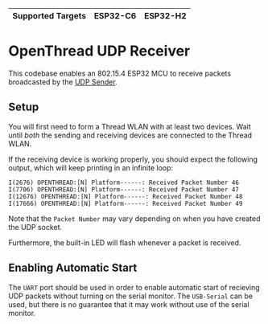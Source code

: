 | Supported Targets | ESP32-C6 | ESP32-H2 |
| ----------------- | -------- | -------- |

# OpenThread UDP Receiver

This codebase enables an 802.15.4 ESP32 MCU to receive packets broadcasted by the [UDP Sender](https://github.com/UCSC-CSE299A/ot-send).

## Setup

You will first need to form a Thread WLAN with at least two devices. Wait until *both* the sending and receiving devices are connected to the Thread WLAN.

If the receiving device is working properly, you should expect the following output, which will keep printing in an infinite loop:
```
I(2676) OPENTHREAD:[N] Platform------: Received Packet Number 46
I(7706) OPENTHREAD:[N] Platform------: Received Packet Number 47
I(12676) OPENTHREAD:[N] Platform------: Received Packet Number 48
I(17666) OPENTHREAD:[N] Platform------: Received Packet Number 49
```

Note that the `Packet Number` may vary depending on when you have created the UDP socket.

Furthermore, the built-in LED will flash whenever a packet is received.

## Enabling Automatic Start

The `UART` port should be used in order to enable automatic start of recieving UDP packets without turning on the serial monitor. The `USB-Serial` can be used, but there is no guarantee that it may work without use of the serial monitor.
